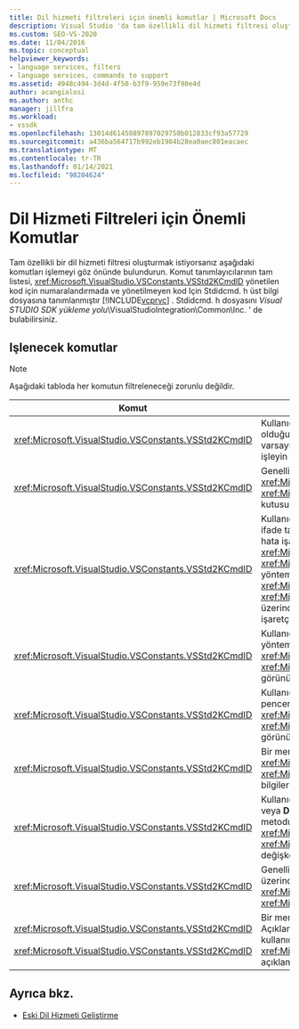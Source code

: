```yaml
---
title: Dil hizmeti filtreleri için önemli komutlar | Microsoft Docs
description: Visual Studio 'da tam özellikli dil hizmeti filtresi oluştururken desteklemeniz gereken önemli komutlar hakkında bilgi edinin.
ms.custom: SEO-VS-2020
ms.date: 11/04/2016
ms.topic: conceptual
helpviewer_keywords:
- language services, filters
- language services, commands to support
ms.assetid: 4948c494-3d4d-4f50-b3f9-959e73f90e4d
author: acangialosi
ms.author: anthc
manager: jillfra
ms.workload:
- vssdk
ms.openlocfilehash: 13014d61450897897029750b012833cf93a57729
ms.sourcegitcommit: a436ba564717b992eb1984b28ea0aec801eacaec
ms.translationtype: MT
ms.contentlocale: tr-TR
ms.lasthandoff: 01/14/2021
ms.locfileid: "98204624"
---
```

# <a name="important-commands-for-language-service-filters"></a>Dil Hizmeti Filtreleri için Önemli Komutlar
Tam özellikli bir dil hizmeti filtresi oluşturmak istiyorsanız aşağıdaki komutları işlemeyi göz önünde bulundurun. Komut tanımlayıcılarının tam listesi, <xref:Microsoft.VisualStudio.VSConstants.VSStd2KCmdID> yönetilen kod için numaralandırmada ve yönetilmeyen kod Için Stdidcmd. h üst bilgi dosyasına tanımlanmıştır [!INCLUDE[vcprvc](../../code-quality/includes/vcprvc_md.md)] . Stdidcmd. h dosyasını *Visual STUDIO SDK yükleme yolu*\VisualStudioIntegration\Common\Inc. ' de bulabilirsiniz.

## <a name="commands-to-handle"></a>Işlenecek komutlar

> [!NOTE]
> Aşağıdaki tabloda her komutun filtreleneceği zorunlu değildir.

|Komut|Açıklama|
|-------------|-----------------|
|<xref:Microsoft.VisualStudio.VSConstants.VSStd2KCmdID>|Kullanıcı sağ tıkladığı zaman gönderilir. Bu komut, bir kısayol menüsü sağlamak için zaman olduğunu gösterir. Bu komutu tutamadıysanız, metin düzenleyici dile özgü komutlar olmadan varsayılan bir kısayol menüsü sağlar. Bu menüye kendi komutlarınızı eklemek için, komutu işleyin ve kendiniz bir kısayol menüsü görüntüleyin.|
|<xref:Microsoft.VisualStudio.VSConstants.VSStd2KCmdID>|Genellikle kullanıcı CTRL + J yazdığında gönderilir. <xref:Microsoft.VisualStudio.TextManager.Interop.IVsTextView.UpdateCompletionStatus%2A> <xref:Microsoft.VisualStudio.TextManager.Interop.IVsTextView> Deyimin tamamlanma kutusunu göstermek için üzerinde yöntemini çağırın.|
|<xref:Microsoft.VisualStudio.VSConstants.VSStd2KCmdID>|Kullanıcı bir karakter yazdığında gönderilir. Bir tetikleyici karakterinin ne zaman yazıldığı ve ifade tamamlama, yöntem ipuçları ve sözdizimi renklendirme, küme ayracı eşleştirme ve hata işaretçileri gibi metin işaretçileri sağlamak için bu komutu izleyin. For <xref:Microsoft.VisualStudio.TextManager.Interop.IVsTextView.UpdateCompletionStatus%2A> <xref:Microsoft.VisualStudio.TextManager.Interop.IVsTextView> ifadesinin tamamlanmasında yöntemini ve <xref:Microsoft.VisualStudio.TextManager.Interop.IVsMethodTipWindow.SetMethodData%2A> <xref:Microsoft.VisualStudio.TextManager.Interop.IVsMethodTipWindow> for yöntemi ipuçları üzerindeki yöntemi çağırın. Metin işaretçilerini desteklemek için, yazılan karakterin işaretçilerin güncelleştirilmesini gerektirip gerektirmediğini öğrenmek için bu komutu izleyin.|
|<xref:Microsoft.VisualStudio.VSConstants.VSStd2KCmdID>|Kullanıcı Enter tuşunu yazdığında gönderilir. Metodu üzerinde yöntemini çağırarak bir yöntem ipucu penceresinin ne zaman durdurulacağını öğrenmek için bu komutu izleyin <xref:Microsoft.VisualStudio.TextManager.Interop.IVsMethodData.OnDismiss%2A> <xref:Microsoft.VisualStudio.TextManager.Interop.IVsMethodData> . Varsayılan olarak, metin görünümü bu komutu işler.|
|<xref:Microsoft.VisualStudio.VSConstants.VSStd2KCmdID>|Kullanıcı geri al anahtarını yazdığında gönderilir. Yöntemi ' de çağırarak bir yöntem ipucu penceresinin ne zaman durdurulacağını belirleme İzleyicisi <xref:Microsoft.VisualStudio.TextManager.Interop.IVsMethodData.OnDismiss%2A> <xref:Microsoft.VisualStudio.TextManager.Interop.IVsMethodData> . Varsayılan olarak, metin görünümü bu komutu işler.|
|<xref:Microsoft.VisualStudio.VSConstants.VSStd2KCmdID>|Bir menü veya kısayol anahtarından gönderilir. <xref:Microsoft.VisualStudio.TextManager.Interop.IVsTextView.UpdateTipWindow%2A> <xref:Microsoft.VisualStudio.TextManager.Interop.IVsTextView> İpucu penceresini parametre bilgileriyle güncelleştirmek için üzerinde yöntemini çağırın.|
|<xref:Microsoft.VisualStudio.VSConstants.VSStd2KCmdID>|Kullanıcı bir değişkenin üzerine gittiğinde veya imleci bir değişkende konumlandırdığında veya **Düzenle** menüsünde **IntelliSense** 'den **hızlı bilgi** ' yı seçtiğinde gönderilir. Üzerinde metodunu çağırarak, değişkenin türünü bir ipucunda döndürün <xref:Microsoft.VisualStudio.TextManager.Interop.IVsTextView.UpdateTipWindow%2A> <xref:Microsoft.VisualStudio.TextManager.Interop.IVsTextView> . Hata ayıklama etkinse, ipucu değişkenin değerini de göstermelidir.|
|<xref:Microsoft.VisualStudio.VSConstants.VSStd2KCmdID>|Genellikle kullanıcı CTRL + Ara çubuğu yazdığında gönderilir. Bu komut, dil hizmetinin üzerinde yöntemini çağırmasını söyler <xref:Microsoft.VisualStudio.TextManager.Interop.IVsTextView.UpdateCompletionStatus%2A> <xref:Microsoft.VisualStudio.TextManager.Interop.IVsTextView> .|
|<xref:Microsoft.VisualStudio.VSConstants.VSStd2KCmdID><br /><br /> <xref:Microsoft.VisualStudio.VSConstants.VSStd2KCmdID>|Bir menüden gönderilir, genellikle **düzenleme** menüsünde Seçimi Açıklama **veya** **Gelişmiş** ' i Açıklama Ekle ' yi **seçerek** . <xref:Microsoft.VisualStudio.VSConstants.VSStd2KCmdID> kullanıcının seçili metni açıklama eklemek istediğini belirtir; <xref:Microsoft.VisualStudio.VSConstants.VSStd2KCmdID> kullanıcının seçili metinde açıklama eklemek istediğini belirtir. Bu komutlar yalnızca dil hizmeti tarafından uygulanabilir.|

## <a name="see-also"></a>Ayrıca bkz.
- [Eski Dil Hizmeti Geliştirme](../../extensibility/internals/developing-a-legacy-language-service.md)
